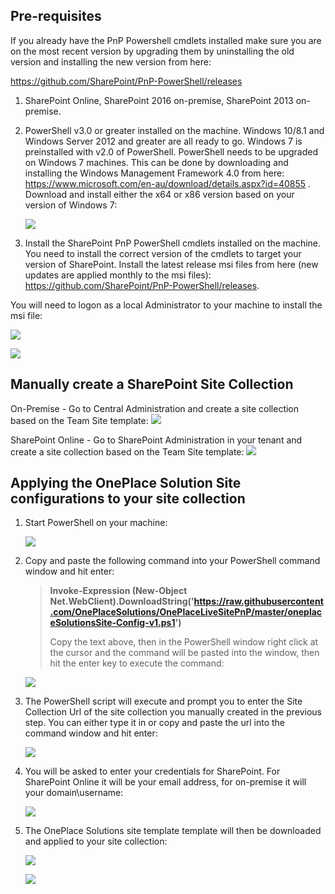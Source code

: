 Pre-requisites
--------------
If you already have the PnP Powershell cmdlets installed make sure you are on the most recent version by upgrading them by uninstalling the old version and installing the new version from here:

<https://github.com/SharePoint/PnP-PowerShell/releases>

1.  SharePoint Online, SharePoint 2016 on-premise, SharePoint 2013
    on-premise.

2.  PowerShell v3.0 or greater installed on the machine. Windows 10/8.1
    and Windows Server 2012 and greater are all ready to go. Windows 7
    is preinstalled with v2.0 of PowerShell. PowerShell needs to be
    upgraded on Windows 7 machines. This can be done by downloading and
    installing the Windows Management Framework 4.0 from here:
    <https://www.microsoft.com/en-au/download/details.aspx?id=40855> .
    Download and install either the x64 or x86 version based on your
    version of Windows 7:

    ![](./README-Images/image1.png)

3.  Install the SharePoint PnP PowerShell cmdlets installed on the
    machine. You need to install the correct version of the cmdlets to
    target your version of SharePoint. Install the latest release msi
    files from here (new updates are applied monthly to the msi files):
    <https://github.com/SharePoint/PnP-PowerShell/releases>.

You will need to logon as a local Administrator to your machine to
install the msi file:

![](./README-Images/image2.png)

![](./README-Images/image3.png)


Manually create a SharePoint Site Collection
--------------------------------------------

On-Premise - Go to Central Administration and create a site collection based on the Team Site template:
![](./README-Images/createsitecollection-onpremise.png)

SharePoint Online - Go to SharePoint Administration in your tenant and create a site collection based on the Team Site template:
![](./README-Images/createsitecollection-online.png)

Applying the OnePlace Solution Site configurations to your site collection
--------------------------------------

1.  Start PowerShell on your machine:

    ![](./README-Images/image4.png)

2.  Copy and paste the following command into your PowerShell command
    window and hit enter:

    > **Invoke-Expression (New-Object
    > Net.WebClient).DownloadString('https://raw.githubusercontent.com/OnePlaceSolutions/OnePlaceLiveSitePnP/master/oneplaceSolutionsSite-Config-v1.ps1')**
    >
    > Copy the text above, then in the PowerShell window right click at the
    > cursor and the command will be pasted into the window, then hit the
    > enter key to execute the command:

    ![](./README-Images/ps1command.png)


3.  The PowerShell script will execute and prompt you to enter the Site Collection Url of the site collection you manually created in the previous step. You can either type it in       or copy and paste the url into the command window and hit enter:

    ![](./README-Images/enterurl.png)

4.  You will be asked to enter your credentials for SharePoint. For SharePoint Online it will be your email address, for on-premise it will your domain\\username:

    ![](./README-Images/credentials.png)

5.  The OnePlace Solutions site template template will then be downloaded and applied to your site collection:

    ![](./README-Images/applychanges.png)

    ![](./README-Images/applyingchangestosite.png)
